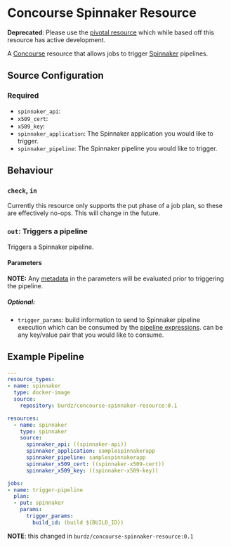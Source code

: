 # Concourse Spinnaker Resource

**Deprecated**: Please use the [pivotal resource](https://github.com/pivotal-cf/spinnaker-resource) which while based off this resource has active development. 

A [Concourse](https://concourse.ci/) resource that allows jobs to trigger [Spinnaker](https://spinnaker.io/) pipelines. 

## Source Configuration
### Required

* `spinnaker_api`: 
* `x509_cert`:
* `x509_key`:
* `spinnaker_application`: The Spinnaker application you would like to trigger.
* `spinnaker_pipeline`: The Spinnaker pipeline you would like to trigger.

## Behaviour

### `check`, `in`

Currently this resource only supports the put phase of a job plan, so these are effectively no-ops. This will change in the future.

### `out`: Triggers a pipeline

Triggers a Spinnaker pipeline.

#### Parameters
**NOTE:** Any [metadata](http://concourse.ci/implementing-resources.html#resource-metadata) in the parameters will be evaluated prior to triggering the pipeline. 

##### Optional:
* `trigger_params`: build information to send to Spinnaker pipeline execution which can be consumed by the [pipeline expressions](https://www.spinnaker.io/guides/user/pipeline-expressions/). can be any key/value pair that you would like to consume. 

## Example Pipeline

```yml
---
resource_types:
- name: spinnaker
  type: docker-image
  source:
    repository: burdz/concourse-spinnaker-resource:0.1

resources:
  - name: spinnaker
    type: spinnaker
    source:
      spinnaker_api: ((spinnaker-api))
      spinnaker_application: samplespinnakerapp
      spinnaker_pipeline: samplespinnakerapp
      spinnaker_x509_cert: ((spinnaker-x509-cert))
      spinnaker_x509_key: ((spinnaker-x509-key))

jobs:
- name: trigger-pipeline
  plan:
  - put: spinnaker
    params:
      trigger_params:
        build_id: (build ${BUILD_ID})
```

**NOTE**: this changed in `burdz/concourse-spinnaker-resource:0.1`
